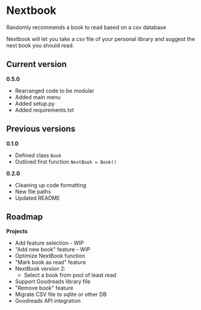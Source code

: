# Nextbook
Randomly recommends a book to read based on a csv database

Nextbook will let you take a csv file of your personal library and suggest the next book you should read.

<h2>Current version</h2>

**0.5.0**
* Rearranged code to be modular
* Added main menu
* Added setup.py
* Added requirements.txt


<h2>Previous versions</h2>

**0.1.0**
* Defined class `Book`
* Outlined first function `NextBook = Book()`

**0.2.0**
* Cleaning up code formatting
* New file paths
* Updated README


<h2>Roadmap</h2


**Projects**

* Add feature selection - WIP
* "Add new book" feature - WIP
* Optimize NextBook function
* "Mark book as read" feature
* NextBook version 2:
  * Select a book from pool of least read
* Support Goodreads library file
* "Remove book" feature
* Migrate CSV file to sqlite or other DB
* Goodreads API integration

